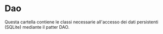 # Dao

Questa cartella contiene le classi necessarie all'accesso dei dati persistenti (SQLite) mediante il patter DAO.